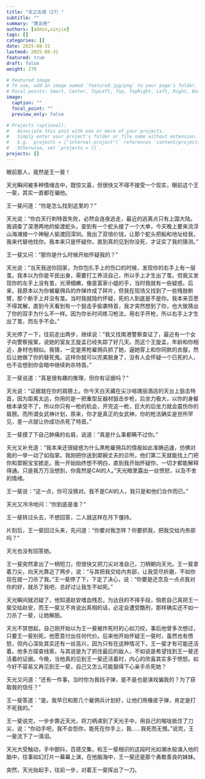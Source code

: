 ```yaml
---
title: "天之五绝（27）"
subtitle: ""
summary: "第五绝"
authors: [admin,xinjie]
tags: []
categories: []
date: 2025-08-31
lastmod: 2025-08-31
featured: true
draft: false
weight: 270

# Featured image
# To use, add an image named `featured.jpg/png` to your page's folder.
# Focal points: Smart, Center, TopLeft, Top, TopRight, Left, Right, BottomLeft, Bottom, BottomRight.
image:
  caption: ""
  focal_point: ""
  preview_only: false

# Projects (optional).
#   Associate this post with one or more of your projects.
#   Simply enter your project's folder or file name without extension.
#   E.g. `projects = ["internal-project"]` references `content/project/deep-learning/index.md`.
#   Otherwise, set `projects = []`.
projects: []
---
```


眼前那人，竟然是王一斐！

天光瞬间被多种情绪击中，既惊又喜，但很快又不得不接受一个现实，眼前这个王一斐，其实一直都在骗他。

王一斐问道：“你是怎么找到这里的？”

天光说：“你白天行刺特首失败，必然会连夜逃走，最近的逃离点只有上国大陆。我调查了深港两地的偷渡蛇头，查到有一个蛇头接了一个大单，今天晚上要来流浮山海滩接一个神秘人偷渡回深圳。我出了双倍价钱，让那个蛇头把船和地址给我，我来代替他找你。我本来只是怀疑你，直到真的见到你没死，才证实了我的猜测。”

王一斐又问：“那你是什么时候开始怀疑我的？”

天光说：“当天我送你回家，为你包扎手上的伤口的时候，发现你的右手上有一层茧。我本以为你是平民出身，需要打工养活自己，所以手上才生出了茧。但我又发现你的左手上没有茧，光滑细嫩，像是富家小姐的手，当时我就有一些疑惑。后来，我原本以为你被雇佣兵的炸弹炸成了碎片，但我在现场又找到了一些残肢断臂，那个断手上并没有茧。当时我就隐约怀疑，死的人到底是不是你。我本来百思不得其解，直到今天看到有一个狙击手偷袭特首，我才突然想到了你，也大致猜出了你的双手为什么不一样。因为你长时间练习枪法，用右手开枪，所以右手上才生出了茧，而左手不会。”

天光停了一下，往前走出两步，继续说：“我又找南港警察查证了，最近有一个女子向警察报案，说她的室友王旋孟已经失踪了好几天。而这个王旋孟，年龄和你相近，身材也相似。我猜，一定是黑枪雇佣兵抓了她，逼她穿上和你同款的衣服，然后让她做了你的替死鬼。这样你就可以完美脱身了，没有人会怀疑一个已死的人，也不会想到你会暗中继续刺杀特首。”

王一斐说道：“真是很有趣的推理，但你有证据吗？”

天光说：“证据就在你的肩膀上。你今天白天藏在尖沙咀瑰丽酒店的天台上狙击特首，因为距离太远，你用的是一把重型反器材狙击步枪，后坐力极大，以你的身躯根本承受不了，所以你只有一枪的机会，开完这一枪，巨大的后坐力就会震伤你的肩膀。而所谓女武神计划，原来，你才是真正的女武神，你的枪法确实是世所罕见，差一点就让你成功杀死了特首。”

王一斐摸了下自己肿痛的右肩，说道：“真是什么事都瞒不过你。”

天光又补充道：“我本来还很疑惑为什么黑枪雇佣兵的情报如此准确迅速，仿佛对我的一举一动了如指掌。我刚把你送到窦婉丈夫的诊所，他们第二天就能找上门把你和窦婉宝宝掳走。我一开始始终想不明白，直到我开始怀疑你，一切才都能解释得通。只是我万万没想到，你竟然是CAI的人。”天光眼里露出一丝愤怒，以及不舍的情绪。

王一斐说：“这一点，你可没猜对。我不是CAI的人，我只是和他们合作而已。”

天光又冷冷地问：“你到底是谁？”

王一斐转过头去，不想回答，二人就这样在月下僵持。

片刻后，王一斐回过头来，先问道：“你要对我怎样？你要抓我，把我交给内务部吗？”

天光也没有回答她。

王一斐突然拿出了一柄短刀，但很快又把刀尖对准自己，刀柄朝向天光。王一斐拿着刀尖，向天光靠近了两步，说：“与其把我交给内务部，让我受尽折磨，不如你现在就一刀杀了我。”王一斐停了下，下定了决心，说：“你要是还念及一点点我对你的好，就杀了我吧，总好过让我生不如死。”

天光瞬间就迟疑了，他知道赵安嗜血残忍，为达目的不择手段，倘若自己真把王一斐交给赵安，而王一斐又不肯说出真相的话，必定会遭受酷刑，那样确实还不如一刀杀了一斐，让她解脱。

天光不禁想起，自己刚开始以为王一斐被炸死时的心如刀绞，事后他曾多次想过，只要王一斐别死，他愿意付出任何代价。后来他开始怀疑王一斐时，虽然也有愤怒，但内心深处其实还有一丝高兴，因为只有在这种情况下，王一斐才有可能还活着。他多方探查线索，与其说是为了抓住最后的敌人，不如说是希望找到王一斐还活着的证据。今晚，当他真的见到王一斐还活着时，内心的欣喜其实多于愤怒。如今好不容易又再见到王一斐，自己又怎么可能狠得下心亲手杀死她？

天光又问道：“还有一件事，当时你为我挡子弹，是不是也是演戏骗我的？为了获取我的信任？”

王一斐答道：“是。我早已和那几个雇佣兵计划好，让他们用橡皮子弹，肯定是打不死我的。”

王一斐说完，一步步靠近天光，将刀柄递到了天光手中，用自己的喉咙抵住了刀尖，说：“你动手吧，我不会怨你，能死在你手上，我......我死而无憾。”说完，王一斐流下了一滴泪。

天光大受触动，手中颤抖，百感交集，和王一斐相识的这段时光如潮水般涌入他的脑中，往事如幻灯片一幕幕上演，在他脑海中，王一斐还是那个勇敢善良的妹妹。

突然，天光抬起手，往前一步，对着王一斐挥出了一刀。